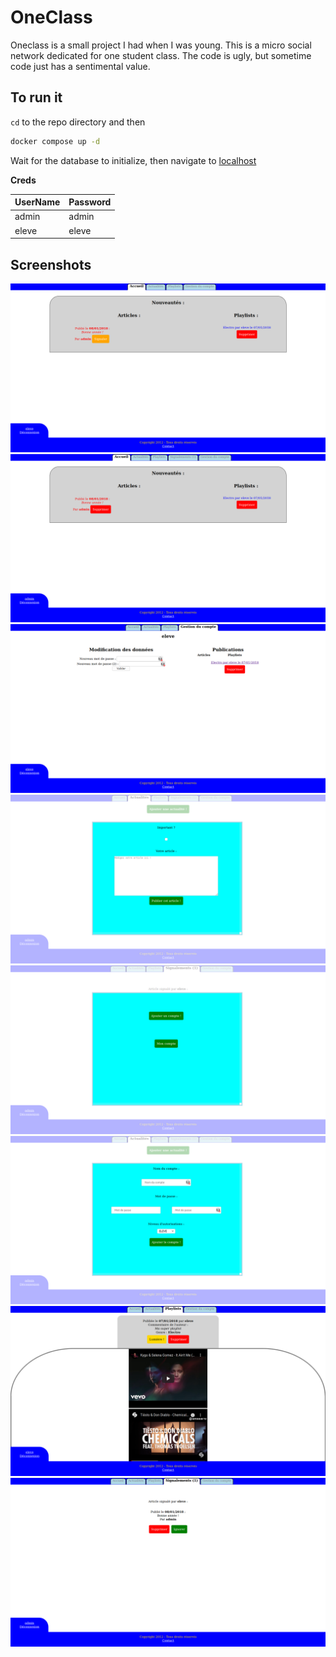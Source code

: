 # OneClass

Oneclass is a small project I had when I was young. This is a micro social network dedicated for one student class. The code is ugly, but sometime code just has a sentimental value.

## To run it

`cd` to the repo directory and then

``` bash
docker compose up -d
```

Wait for the database to initialize, then navigate to [localhost](http://localhost)

**Creds**

|UserName|Password|
|---|---|
|admin|admin|
|eleve|eleve|

## Screenshots

![Home student model](screenshots/home_student.png)
![Home admin model](screenshots/home_admin.png)
![Account details](screenshots/account.png)
![News composition](screenshots/news_composition.png)
![Administration panel](screenshots/admin_panel.png)
![User creation](screenshots/admin_panel_new_user.png)
![Playlist detailed view](screenshots/playlist_detailed_view.png)
![Reporting](screenshots/reports.png)
